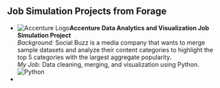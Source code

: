 ## Job Simulation Projects from Forage

* ![Accenture Logo](/Users/dqh/DataScience/jupyter/forage/Accenture/AccentureLogo.PNG)**Accenture Data Analytics and Visualization Job Simulation Project**<br>
  *Background:* Social Buzz is a media company that wants to merge sample datasets and analyze their content categories to highlight the top 5 categories with the largest aggregate popularity.<br>
  *My Job:* Data cleaning, merging, and visualization using Python. ![Python](https://img.shields.io/badge/Python-3776AB?style=flat&logo=python&logoColor=white)
* 
